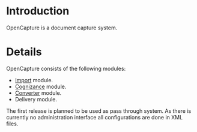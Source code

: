 # Introduction #

OpenCapture is a document capture system.


# Details #

OpenCapture consists of the following modules:
  * [Import](Import.md) module.
  * [Cognizance](Cognizance.md) module.
  * [Converter](Converter.md) module.
  * Delivery module.

The first release is planned to be used as pass through system.  As there is currently no administration interface all configurations are done in XML files.